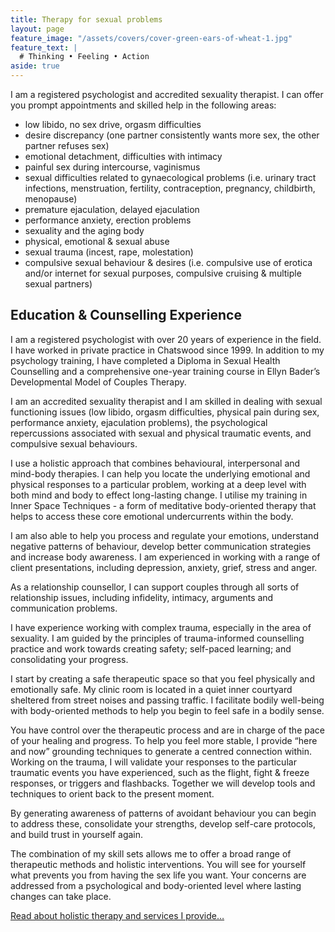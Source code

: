 ```yaml
---
title: Therapy for sexual problems
layout: page
feature_image: "/assets/covers/cover-green-ears-of-wheat-1.jpg"
feature_text: |
  # Thinking • Feeling • Action
aside: true
---
```


I am a registered psychologist and accredited sexuality therapist. I can offer you prompt appointments and skilled help in the following areas:

* low libido, no sex drive, orgasm difficulties
* desire discrepancy (one partner consistently wants more sex, the other partner refuses sex)
* emotional detachment, difficulties with intimacy
* painful sex during intercourse, vaginismus
* sexual difficulties related to gynaecological problems (i.e. urinary tract infections, menstruation, fertility, contraception, pregnancy, childbirth,  menopause)
* premature ejaculation, delayed ejaculation
* performance anxiety, erection problems
* sexuality and the aging body
* physical, emotional & sexual abuse
* sexual trauma (incest, rape, molestation)
* compulsive sexual behaviour & desires (i.e. compulsive use of erotica and/or  internet for sexual purposes, compulsive cruising & multiple sexual partners)

## Education & Counselling Experience

I am a registered psychologist with over 20 years of experience in the field. I have worked in private practice in Chatswood since 1999. In addition to my psychology training, I have completed a Diploma in Sexual Health Counselling and a comprehensive one-year training course in Ellyn Bader’s Developmental Model of Couples Therapy.

I am an accredited sexuality therapist and I am skilled in dealing with sexual functioning issues (low libido, orgasm difficulties, physical pain during sex, performance anxiety, ejaculation problems), the psychological repercussions associated with sexual and physical traumatic events, and compulsive sexual behaviours.

I use a holistic approach that combines behavioural, interpersonal and mind-body therapies. I can help you locate the underlying emotional and physical responses to a particular problem, working at a deep level with both mind and body to effect long-lasting change. I utilise my training in Inner Space Techniques - a form of meditative body-oriented therapy that helps to access these core emotional undercurrents within the body.

I am also able to help you process and regulate your emotions, understand negative patterns of behaviour, develop better communication strategies and increase body awareness. I am experienced in working with a range of client presentations, including depression, anxiety, grief, stress and anger.

As a relationship counsellor, I can support couples through all sorts of relationship issues, including infidelity, intimacy, arguments and communication problems.

I have experience working with complex trauma, especially in the area of sexuality. I am guided by the principles of trauma-informed counselling practice and work towards creating safety; self-paced learning; and consolidating your progress.

I start by creating a safe therapeutic space so that you feel physically and emotionally safe. My clinic room is located in a quiet inner courtyard sheltered from street noises and passing traffic. I facilitate bodily well-being with body-oriented methods to help you begin to feel safe in a bodily sense.

You have control over the therapeutic process and are in charge of the pace of your healing and progress. To help you feel more stable, I provide “here and now” grounding techniques to generate a centred connection within. Working on the trauma, I will validate your responses to the particular traumatic events you have experienced, such as the flight, fight & freeze responses, or triggers and flashbacks. Together we will develop tools and techniques to orient back to the present moment.

By generating awareness of patterns of avoidant behaviour you can begin to address these, consolidate your strengths, develop self-care protocols, and build trust in yourself again.

The combination of my skill sets allows me to offer a broad range of therapeutic methods and holistic interventions. You will see for yourself what prevents you from having the sex life you want. Your concerns are addressed from a psychological and body-oriented level where lasting changes can take place.

[Read about holistic therapy and services I provide…](/services)
